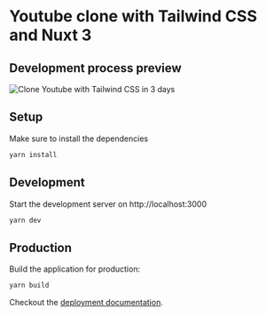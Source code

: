 # Youtube clone with Tailwind CSS and Nuxt 3



## Development process preview

![Clone Youtube with Tailwind CSS in 3 days](https://media.giphy.com/media/6wuPSF8jgrIw4ta3dS/giphy.gif)

## Setup

Make sure to install the dependencies

```bash
yarn install
```

## Development

Start the development server on http://localhost:3000

```bash
yarn dev
```

## Production

Build the application for production:

```bash
yarn build
```

Checkout the [deployment documentation](https://v3.nuxtjs.org/docs/deployment).
